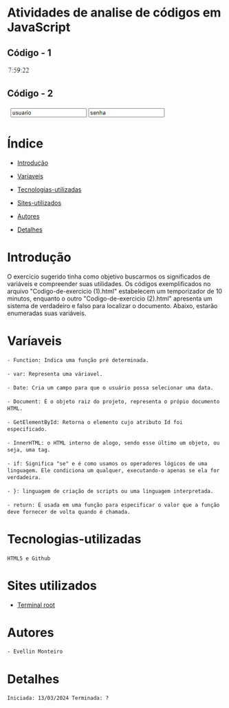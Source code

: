 # Atividades de analise de códigos em JavaScript
 

## Código - 1  
 ![Capa-Trabalho](img/codigo1.jpeg)

##  Código - 2
 ![Capa-Trabalho](img/codigo2.jpeg)
 


# Índice
 
* [Introdução](#introdução)
 
* [Varíaveis](#Varíaveis)
 
* [Tecnologias-utilizadas](#tecnologias-utilizadas)
 
* [Sites-utilizados](#sites-utilizados)
 
* [Autores](#autores)
 
* [Detalhes](#detalhes)
 
# Introdução
O exercício sugerido tinha como objetivo buscarmos os significados de variáveis e compreender suas utilidades. Os códigos exemplificados no arquivo "Codigo-de-exercicio (1).html" estabelecem um temporizador de 10 minutos, enquanto o outro "Codigo-de-exercicio (2).html" apresenta um sistema de verdadeiro e falso para localizar o documento. Abaixo, estarão enumeradas suas variáveis.
 
# Varíaveis
 
    - Function: Indica uma função pré determinada.
 
    - var: Representa uma váriavel.
 
    - Date: Cria um campo para que o usuário possa selecionar uma data.
 
    - Document: É o objeto raiz do projeto, representa o própio documento HTML.
   
    - GetElementById: Retorna o elemento cujo atributo Id foi especificado.
 
    - InnerHTML: o HTML interno de alogo, sendo esse último um objeto, ou seja, uma tag.
   
    - if: Significa "se" e é como usamos os operadores lógicos de uma linguagem. Ele condiciona um qualquer, executando-o apenas se ela for verdadeira.
 
    - }: linguagem de criação de scripts ou uma linguagem interpretada.
 
    - return: É usada em uma função para especificar o valor que a função deve fornecer de volta quando é chamada.
   
# Tecnologias-utilizadas
 
    HTML5 e Github
 
# Sites utilizados
 
   * [Terminal root](https://terminalroot.com.br/2016/12/alguns-codigos-simples-de-javascript-2.html)
 
# Autores
 
    - Evellin Monteiro
 
 
# Detalhes
 
    Iniciada: 13/03/2024 Terminada: ?
